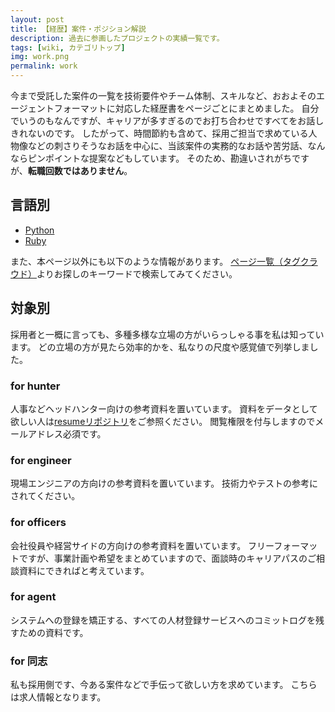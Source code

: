 ```yaml
---
layout: post
title: 【経歴】案件・ポジション解説
description: 過去に参画したプロジェクトの実績一覧です。
tags: [wiki, カテゴリトップ]
img: work.png
permalink: work
---
```

今まで受託した案件の一覧を技術要件やチーム体制、スキルなど、おおよそのエージェントフォーマットに対応した経歴書をページごとにまとめました。
自分でいうのもなんですが、キャリアが多すぎるのでお打ち合わせですべてをお話しきれないのです。
したがって、時間節約も含めて、採用ご担当で求めている人物像などの刺さりそうなお話を中心に、当該案件の実務的なお話や苦労話、なんならピンポイントな提案などもしています。
そのため、勘違いされがちですが、**転職回数ではありません**。

## 言語別
- [Python]({{site.baseurl}}/python)
- [Ruby]({{site.baseurl}}/Ruby)

また、本ページ以外にも以下のような情報があります。
[ページ一覧（タグクラウド）]({{site.baseurl}}/tags)よりお探しのキーワードで検索してみてください。

## 対象別
採用者と一概に言っても、多種多様な立場の方がいらっしゃる事を私は知っています。
どの立場の方が見たら効率的かを、私なりの尺度や感覚値で列挙しました。

### for hunter
人事などヘッドハンター向けの参考資料を置いています。
資料をデータとして欲しい人は[resumeリポジトリ](https://github.com/nomurayawork/resume)をご参照ください。
閲覧権限を付与しますのでメールアドレス必須です。

### for engineer
現場エンジニアの方向けの参考資料を置いています。
技術力やテストの参考にされてください。

### for officers
会社役員や経営サイドの方向けの参考資料を置いています。
フリーフォーマットですが、事業計画や希望をまとめていますので、面談時のキャリアパスのご相談資料にできればと考えています。

### for agent
システムへの登録を矯正する、すべての人材登録サービスへのコミットログを残すための資料です。

### for 同志
私も採用側です、今ある案件などで手伝って欲しい方を求めています。
こちらは求人情報となります。
